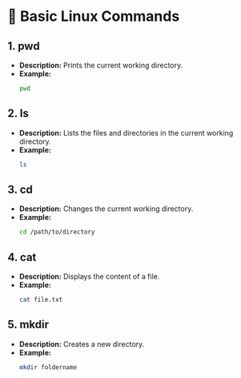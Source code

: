 # 🚀 Basic Linux Commands

## 1. pwd

- **Description:** Prints the current working directory.
- **Example:**
    ```bash
    pwd
    ```

## 2. ls

- **Description:** Lists the files and directories in the current working directory.
- **Example:**
    ```bash
    ls
    ```

## 3. cd

- **Description:** Changes the current working directory.
- **Example:**
    ```bash
    cd /path/to/directory
    ```

## 4. cat

- **Description:** Displays the content of a file.
- **Example:**
    ```bash
    cat file.txt
    ```

## 5. mkdir

- **Description:** Creates a new directory.
- **Example:**
    ```bash
    mkdir foldername
    ```
